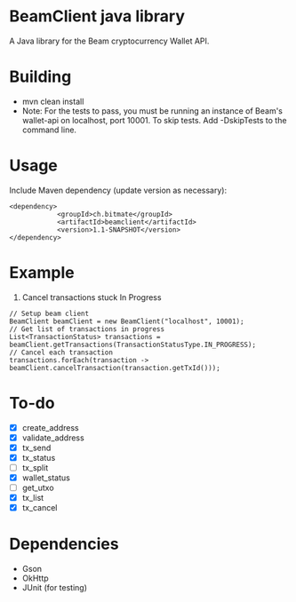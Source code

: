 # BeamClient java library
A Java library for the Beam cryptocurrency Wallet API.

# Building
* mvn clean install
* Note: For the tests to pass, you must be running an instance of Beam's wallet-api on localhost, port 10001. To skip tests. Add -DskipTests to the command line.

# Usage
 Include Maven dependency (update version as necessary):

```
<dependency>
            <groupId>ch.bitmate</groupId>
            <artifactId>beamclient</artifactId>
            <version>1.1-SNAPSHOT</version>
</dependency>
```

# Example
1. Cancel transactions stuck In Progress
```
// Setup beam client
BeamClient beamClient = new BeamClient("localhost", 10001);
// Get list of transactions in progress
List<TransactionStatus> transactions = beamClient.getTransactions(TransactionStatusType.IN_PROGRESS);
// Cancel each transaction
transactions.forEach(transaction -> beamClient.cancelTransaction(transaction.getTxId()));

```

# To-do
- [x] create_address
- [x] validate_address
- [x] tx_send
- [x] tx_status
- [ ] tx_split
- [x] wallet_status
- [ ] get_utxo
- [x] tx_list
- [x] tx_cancel

# Dependencies
* Gson
* OkHttp
* JUnit (for testing)
